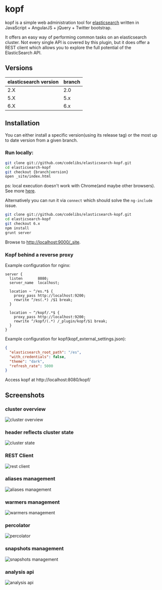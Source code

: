 kopf
=======================

kopf is a simple web administration tool for [elasticsearch](http://elastic.co) written in JavaScript + AngularJS + jQuery + Twitter bootstrap.

It offers an easy way of performing common tasks on an elasticsearch cluster. Not every single API is covered by this plugin, but it does offer a REST client which allows you to explore the full potential of the ElasticSearch API.

Versions
------------

| elasticsearch version | branch |
| --------------------- | ------ |
| 2.X                   | 2.0    |
| 5.X                   | 5.x    |
| 6.X                   | 6.x    |

Installation
------------
You can either install a specific version(using its release tag) or the most up to date version from a given branch.

### Run locally:

```bash
git clone git://github.com/codelibs/elasticsearch-kopf.git
cd elasticsearch-kopf
git checkout {branch|version}
open _site/index.html
```

ps: local execution doesn't work with Chrome(and maybe other browsers). See more [here](http://docs.angularjs.org/api/ng.directive:ngInclude).

Alternatively you can run it via `connect` which should solve the `ng-include` issue.

```bash
git clone git://github.com/codelibs/elasticsearch-kopf.git
cd elasticsearch-kopf
git checkout 6.x
npm install
grunt server
```

Browse to <http://localhost:9000/_site>.

### Kopf behind a reverse proxy
Example configuration for nginx:
```
server {
  listen       8080;
  server_name  localhost;

  location ~ ^/es.*$ {
    proxy_pass http://localhost:9200;
    rewrite ^/es(.*) /$1 break;
  }

  location ~ ^/kopf/.*$ {
    proxy_pass http://localhost:9200;
    rewrite ^/kopf/(.*) /_plugin/kopf/$1 break;
  }
}
```
Example configuration for kopf(kopf_external_settings.json):
```json
{
  "elasticsearch_root_path": "/es",
  "with_credentials": false,
  "theme": "dark",
  "refresh_rate": 5000
}
```
Access kopf at http://localhost:8080/kopf/

Screenshots
------------
### cluster overview
![cluster overview](imgs/cluster_view.png)

### header reflects cluster state
![cluster state](imgs/cluster_state.png)

### REST Client
![rest client](imgs/rest_client.png)

### aliases management
![aliases management](imgs/aliases.png)

### warmers management
![warmers management](imgs/warmer.png)

### percolator
![percolator](imgs/percolator.png)

### snapshots management
![snapshots management](imgs/snapshot.png)

### analysis api
![analysis api](imgs/analysis.png)
